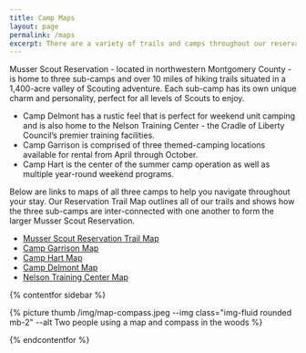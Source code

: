 ```yaml
---
title: Camp Maps
layout: page
permalink: /maps
excerpt: There are a variety of trails and camps throughout our reservation and these maps are available to help people find their way.
---
```

Musser Scout Reservation - located in northwestern Montgomery County - is home to three sub-camps and over 10 miles of hiking trails situated in a 1,400-acre valley of Scouting adventure. Each sub-camp has its own unique charm and personality, perfect for all levels of Scouts to enjoy.

- Camp Delmont has a rustic feel that is perfect for weekend unit camping and is also home to the Nelson Training Center - the Cradle of Liberty Council’s premier training facilities.
- Camp Garrison is comprised of three themed-camping locations available for rental from April through October.
- Camp Hart is the center of the summer camp operation as well as multiple year-round weekend programs.

Below are links to maps of all three camps to help you navigate throughout your stay. Our Reservation Trail Map outlines all of our trails and shows how the three sub-camps are inter-connected with one another to form the larger Musser Scout Reservation. 

- [Musser Scout Reservation Trail Map](/files/maps/MusserScoutReservation-TrailMap.pdf)
- [Camp Garrison Map](/files/maps/CampGarrison-Map.pdf)
- [Camp Hart Map](/files/maps/CampHart-Map.pdf)
- [Camp Delmont Map](/files/maps/CampDelmont-Map.pdf)
- [Nelson Training Center Map](/files/maps/NelsonTrainingCenter-Map.pdf)

{% contentfor sidebar %}

{% picture thumb /img/map-compass.jpeg --img class="img-fluid rounded mb-2" --alt Two people using a map and compass in the woods %}

{% endcontentfor %}
